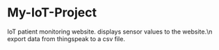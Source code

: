 # My-IoT-Project
IoT patient monitoring website.
displays sensor values to the website.\n
export data from thingspeak to a csv file.
